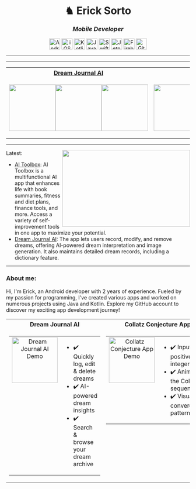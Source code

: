 <h1 align="center">♞ Erick Sorto</h1>
<h3 align="center"><i>Mobile Developer</i></h3>

<p align="center">
  <img src="https://img.shields.io/badge/-Android-333333?style=for-the-badge&logo=none" alt="Android" height="30" />
 <img src="https://img.shields.io/badge/-iOS-333333?style=for-the-badge&logo=none" alt="iOS" height="30" />
  <img src="https://img.shields.io/badge/-Kotlin-333333?style=for-the-badge&logo=none" alt="Kotlin" height="30" />
  <img src="https://img.shields.io/badge/-Java-333333?style=for-the-badge&logo=none" alt="Java" height="30" />
  <img src="https://img.shields.io/badge/-Swift-333333?style=for-the-badge&logo=none" alt="Swift" height="30" />
  <img src="https://img.shields.io/badge/-Jetpack%20Compose-333333?style=for-the-badge&logo=none" alt="Jetpack Compose" height="30" />
  <img src="https://img.shields.io/badge/-Firebase-333333?style=for-the-badge&logo=none" alt="Firebase" height="30" />
  <img src="https://img.shields.io/badge/-Git-333333?style=for-the-badge&logo=none" alt="Git" height="30" />
</p>

---


---

<table align= "center">
<tr>
<th><a href="https://github.com/ErickSorto/Dream-Journal-AI">Dream Journal AI</th>
<th><a href="https://github.com/ErickSorto/Collatz-Calculator"> Collatz Conjecture App</th>
</tr>
<tr>

<td width="50%">

<p align="Center" style="display:flex">
    <a href="https://github.com/ErickSorto/Dream-Journal-AI">
        <img width=127 src="https://user-images.githubusercontent.com/85327212/198681623-f76b4882-f073-4be1-90d0-4d9487890f8a.gif" />
    </a>
    <a href="https://github.com/ErickSorto/Dream-Journal-AI">
        <img width=127 src="https://user-images.githubusercontent.com/85327212/198683804-e7395df9-2933-4fc1-afd6-17d06218051e.gif" />
    </a>
  <a href="https://github.com/ErickSorto/Dream-Journal-AI">
        <img width=127 src="https://user-images.githubusercontent.com/85327212/198685322-cc254a20-5566-4724-a426-36bdf00d8472.gif" />
    </a>
</p>

</td>




  <td width="50%">

<p align="Center" style="display:flex">
    <a href="https://github.com/ErickSorto/Collatz-Calculator">
        <img width=127 src="https://user-images.githubusercontent.com/85327212/198862142-df941bfa-e8ab-48c6-b402-c4ec19eca862.gif" />
    </a>
    <a href="https://github.com/ErickSorto/Collatz-Calculator">
        <img width=127 src="https://user-images.githubusercontent.com/85327212/198862141-b1b2ae72-9201-480b-a55c-118bff3a5f75.gif" />
    </a>
  <a href="https://github.com/ErickSorto/Collatz-Calculator">
        <img width=127 src="https://user-images.githubusercontent.com/85327212/198862140-efd6e762-f76b-436b-9c96-ef2bf8aebc36.gif" />
    </a>
 
</p>

</td></tr> </table>

---

<img align="right" height="210px" width="350px" src="https://github-readme-stats.vercel.app/api/top-langs/?username=ErickSorto&layout=compact&theme=chartreuse-dark&title_color=ffffff&langs_count=3" />

Latest:
- [AI Toolbox](https://github.com/ErickSorto/AI-Toolbox): AI Toolbox is a multifunctional AI app that enhances life with book summaries, fitness and diet plans, finance tools, and more. Access a variety of self-improvement tools in one app to maximize your potential.
- [Dream Journal AI](https://github.com/ErickSorto/Dream-Journal-AI): The app lets users record, modify, and remove dreams, offering AI-powered dream interpretation and image generation. It also maintains detailed dream records, including a dictionary feature.
---

### About me:
Hi, I'm Erick, an Android developer with 2 years of experience. Fueled by my passion for programming, I've created various apps and worked on numerous projects using Java and Kotlin. Explore my GitHub account to discover my exciting app development journey!
<!---
ErickSorto/ErickSorto is a ✨ special ✨ repository because its `README.md` (this file) appears on your GitHub profile.
You can click the Preview link to take a look at your changes.![dj_display_gif](https://user-images.githubusercontent.com/85327212/198681623-f76b4882-f073-4be1-90d0-4d9487890f8a.gif
--->



<table align="center" width="100%" cellspacing="0" cellpadding="0">
  <colgroup>
    <col width="50%">
    <col width="50%">
  </colgroup>
  <tr>
    <th align="center">Dream Journal AI</th>
    <th align="center">Collatz Conjecture App</th>
  </tr>
  <tr valign="top">
    <!-- Left column -->
    <td>
      <table width="100%" cellspacing="0" cellpadding="0">
        <tr valign="top">
          <td width="125" align="center" valign="top">
            <a href="https://github.com/ErickSorto/Dream-Journal-AI">
              <img
                src="https://github.com/user-attachments/assets/0ee55d88-fe6e-4d85-bd2d-1455b3b46691"
                alt="Dream Journal AI Demo"
                width="125"
              />
            </a>
          </td>
          <td align="left" valign="top">
            <ul>
              <li>✔️ Quickly log, edit & delete dreams</li>
              <li>✔️ AI-powered dream insights</li>
              <li>✔️ Search & browse your dream archive</li>
            </ul>
          </td>
        </tr>
      </table>
    </td>
    <!-- Right column -->
    <td>
      <table width="100%" cellspacing="0" cellpadding="0">
        <tr valign="top">
          <td width="125" align="center" valign="top">
            <a href="https://github.com/ErickSorto/Collatz-Calculator">
              <img
                src="https://user-images.githubusercontent.com/85327212/198862142-df941bfa-e8ab-48c6-b402-c4ec19eca862.gif"
                alt="Collatz Conjecture App Demo"
                width="125"
              />
            </a>
          </td>
          <td align="left" valign="top">
            <ul>
              <li>✔️ Input any positive integer</li>
              <li>✔️ Animate the Collatz sequence</li>
              <li>✔️ Visualize convergence patterns</li>
            </ul>
          </td>
        </tr>
      </table>
    </td>
  </tr>
</table>











